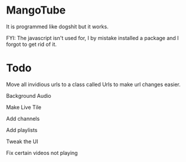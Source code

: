 # MangoTube

It is programmed like dogshit but it works.

FYI: The javascript isn't used for, I by mistake installed a package and I forgot to get rid of it.

# Todo

Move all invidious urls to a class called Urls to make url changes easier. 

Background Audio

Make Live Tile

Add channels

Add playlists

Tweak the UI

Fix certain videos not playing
